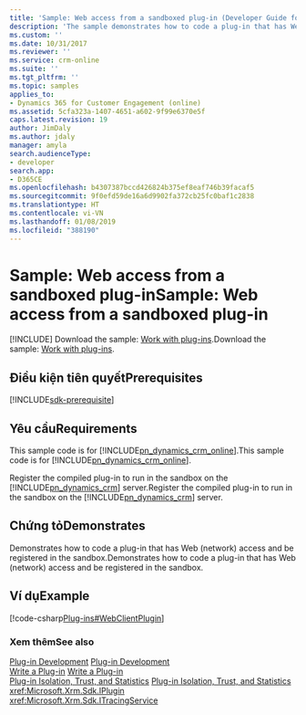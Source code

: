 ```yaml
---
title: 'Sample: Web access from a sandboxed plug-in (Developer Guide for Dynamics 365 for Customer Engagement apps) | MicrosoftDocs'
description: 'The sample demonstrates how to code a plug-in that has Web (network) access and be registered in the sandbox. '
ms.custom: ''
ms.date: 10/31/2017
ms.reviewer: ''
ms.service: crm-online
ms.suite: ''
ms.tgt_pltfrm: ''
ms.topic: samples
applies_to:
- Dynamics 365 for Customer Engagement (online)
ms.assetid: 5cfa323a-1407-4651-a602-9f99e6370e5f
caps.latest.revision: 19
author: JimDaly
ms.author: jdaly
manager: amyla
search.audienceType:
- developer
search.app:
- D365CE
ms.openlocfilehash: b4307387bccd426824b375ef8eaf746b39facaf5
ms.sourcegitcommit: 9f0efd59de16a6d9902fa372cb25fc0baf1c2838
ms.translationtype: HT
ms.contentlocale: vi-VN
ms.lasthandoff: 01/08/2019
ms.locfileid: "388190"
---
```

# <a name="sample-web-access-from-a-sandboxed-plug-in"></a><span data-ttu-id="91e6b-103">Sample: Web access from a sandboxed plug-in</span><span class="sxs-lookup"><span data-stu-id="91e6b-103">Sample: Web access from a sandboxed plug-in</span></span>

[!INCLUDE[](../includes/cc_applies_to_update_9_0_0.md)]
<span data-ttu-id="91e6b-104">Download the sample: [Work with plug-ins](https://code.msdn.microsoft.com/Sample-Create-a-basic-plug-64d86ade).</span><span class="sxs-lookup"><span data-stu-id="91e6b-104">Download the sample: [Work with plug-ins](https://code.msdn.microsoft.com/Sample-Create-a-basic-plug-64d86ade).</span></span>

## <a name="prerequisites"></a><span data-ttu-id="91e6b-105">Điều kiện tiên quyết</span><span class="sxs-lookup"><span data-stu-id="91e6b-105">Prerequisites</span></span>
[!INCLUDE[sdk-prerequisite](../includes/sdk-prerequisite.md)]

## <a name="requirements"></a><span data-ttu-id="91e6b-106">Yêu cầu</span><span class="sxs-lookup"><span data-stu-id="91e6b-106">Requirements</span></span>  
 <span data-ttu-id="91e6b-107">This sample code is for [!INCLUDE[pn_dynamics_crm_online](../includes/pn-dynamics-crm-online.md)].</span><span class="sxs-lookup"><span data-stu-id="91e6b-107">This sample code is for [!INCLUDE[pn_dynamics_crm_online](../includes/pn-dynamics-crm-online.md)].</span></span> 
  
 <span data-ttu-id="91e6b-108">Register the compiled plug-in to run in the sandbox on the [!INCLUDE[pn_dynamics_crm](../includes/pn-dynamics-crm.md)] server.</span><span class="sxs-lookup"><span data-stu-id="91e6b-108">Register the compiled plug-in to run in the sandbox on the [!INCLUDE[pn_dynamics_crm](../includes/pn-dynamics-crm.md)] server.</span></span>  
  
## <a name="demonstrates"></a><span data-ttu-id="91e6b-109">Chứng tỏ</span><span class="sxs-lookup"><span data-stu-id="91e6b-109">Demonstrates</span></span>  
 <span data-ttu-id="91e6b-110">Demonstrates how to code a plug-in that has Web (network) access and be registered in the sandbox.</span><span class="sxs-lookup"><span data-stu-id="91e6b-110">Demonstrates how to code a plug-in that has Web (network) access and be registered in the sandbox.</span></span>  
  
## <a name="example"></a><span data-ttu-id="91e6b-111">Ví dụ</span><span class="sxs-lookup"><span data-stu-id="91e6b-111">Example</span></span>  
 [!code-csharp[Plug-ins#WebClientPlugin](../snippets/csharp/CRMV8/plug-ins/cs/webclientplugin.cs#webclientplugin)]  
  
### <a name="see-also"></a><span data-ttu-id="91e6b-112">Xem thêm</span><span class="sxs-lookup"><span data-stu-id="91e6b-112">See also</span></span>  
 <span data-ttu-id="91e6b-113">[Plug-in Development](plugin-development.md) </span><span class="sxs-lookup"><span data-stu-id="91e6b-113">[Plug-in Development](plugin-development.md) </span></span>  
 <span data-ttu-id="91e6b-114">[Write a Plug-in](write-plugin.md) </span><span class="sxs-lookup"><span data-stu-id="91e6b-114">[Write a Plug-in](write-plugin.md) </span></span>  
 <span data-ttu-id="91e6b-115">[Plug-in Isolation, Trust, and Statistics](plugin-isolation-trusts-statistics.md) </span><span class="sxs-lookup"><span data-stu-id="91e6b-115">[Plug-in Isolation, Trust, and Statistics](plugin-isolation-trusts-statistics.md) </span></span>  
 <xref:Microsoft.Xrm.Sdk.IPlugin>   
 <xref:Microsoft.Xrm.Sdk.ITracingService>
